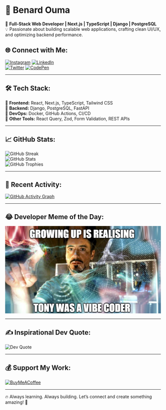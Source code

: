 # 🚀 Benard Ouma 
🎯 **Full-Stack Web Developer | Next.js | TypeScript | Django | PostgreSQL**  
💡 Passionate about building scalable web applications, crafting clean UI/UX, and optimizing backend performance.

## 🌐 Connect with Me:
[![Instagram](https://img.shields.io/badge/-Instagram-E4405F?logo=Instagram&logoColor=white&style=for-the-badge)](https://www.instagram.com/techwolf_dev/) 
[![LinkedIn](https://img.shields.io/badge/-LinkedIn-0077B5?logo=linkedin&logoColor=white&style=for-the-badge)](https://www.linkedin.com/in/benard-ouma-0191281b7/)  
[![Twitter](https://img.shields.io/badge/-Twitter-1DA1F2?logo=Twitter&logoColor=white&style=for-the-badge)](https://twitter.com/techwolf_dev) 
[![CodePen](https://img.shields.io/badge/-CodePen-000000?logo=codepen&logoColor=white&style=for-the-badge)](https://codepen.io/ndaloBen)  

---

## 🛠️ Tech Stack:
🔹 **Frontend:** React, Next.js, TypeScript, Tailwind CSS  
🔹 **Backend:** Django, PostgreSQL, FastAPI  
🔹 **DevOps:** Docker, GitHub Actions, CI/CD  
🔹 **Other Tools:** React Query, Zod, Form Validation, REST APIs  

---

## 📈 GitHub Stats:
![GitHub Streak](https://github-readme-streak-stats.herokuapp.com/?user=ndalo-ben&theme=radical&hide_border=false)  
![GitHub Stats](https://github-readme-stats.vercel.app/api?username=ndalo-ben&show_icons=true&theme=radical)  
![GitHub Trophies](https://github-trophies.vercel.app/?username=ndalo-ben&theme=radical&no-frame=false&no-bg=false&margin-w=4)  

---

## 🎯 Recent Activity:
[![GitHub Activity Graph](https://github-readme-activity-graph.vercel.app/graph?username=ndalo-ben&theme=github)](https://github.com/ashutosh00710/github-readme-activity-graph)

---

## 😂 Developer Meme of the Day:
![Latest Meme](https://raw.githubusercontent.com/ndalo-ben/ndalo-ben/main/meme.jpg)


---

## ✍️ Inspirational Dev Quote:
![Dev Quote](https://quotes-github-readme.vercel.app/api?type=horizontal&theme=radical)

---

## 💰 Support My Work:
[![BuyMeACoffee](https://img.shields.io/badge/Buy%20Me%20a%20Coffee-ffdd00?style=for-the-badge&logo=buy-me-a-coffee&logoColor=black)](https://www.buymeacoffee.com/ndaloben8l)  

---

🔥 Always learning. Always building. Let’s connect and create something amazing! 🚀
